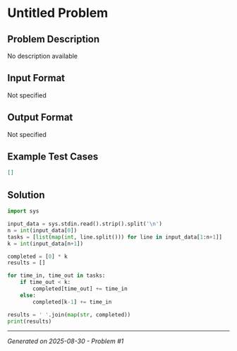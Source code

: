 # Untitled Problem

## Problem Description
No description available

## Input Format
Not specified

## Output Format
Not specified

## Example Test Cases
```json
[]
```

## Solution
```python
import sys

input_data = sys.stdin.read().strip().split('\n')
n = int(input_data[0])
tasks = [list(map(int, line.split())) for line in input_data[1:n+1]]
k = int(input_data[n+1])

completed = [0] * k
results = []

for time_in, time_out in tasks:
    if time_out < k:
        completed[time_out] += time_in
    else:
        completed[k-1] += time_in

results = ' '.join(map(str, completed))
print(results)
```

---
*Generated on 2025-08-30 - Problem #1*